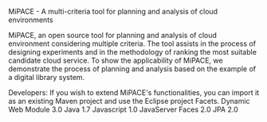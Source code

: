 MiPACE - A multi-criteria tool for planning and analysis of cloud environments

MiPACE, an open source tool for planning and analysis of cloud environment considering multiple criteria.  The tool assists in the process of designing experiments  and  in  the  methodology  of  ranking  the  most  suitable  candidate cloud service. To show the applicability of MiPACE, we demonstrate the process of planning and analysis based on the example of a digital library system.


Developers:
If you wish to extend MiPACE's functionalities, you can import it as an existing Maven project and use the Eclipse project Facets.
Dynamic Web Module 3.0
Java 1.7
Javascript 1.0
JavaServer Faces 2.0
JPA 2.0